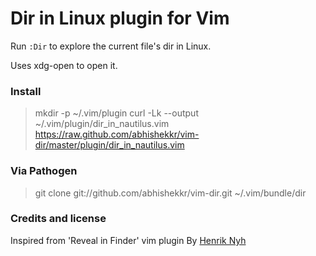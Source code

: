 # Dir in Linux plugin for Vim

Run `:Dir` to explore the current file's dir in Linux.

Uses xdg-open to open it.

### Install

>  mkdir -p ~/.vim/plugin
>  curl -Lk --output ~/.vim/plugin/dir_in_nautilus.vim  https://raw.github.com/abhishekkr/vim-dir/master/plugin/dir_in_nautilus.vim

### Via Pathogen

>  git clone git://github.com/abhishekkr/vim-dir.git ~/.vim/bundle/dir

### Credits and license

Inspired from 'Reveal in Finder' vim plugin By [Henrik Nyh](http://henrik.nyh.se/)
